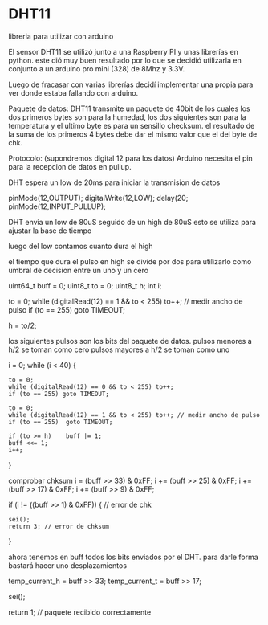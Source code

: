 # DHT11
libreria para utilizar con arduino

El sensor DHT11 se utilizó junto a una Raspberry PI y unas librerías en python. este dió muy buen resultado por lo que se decidió utilizarla en conjunto a un arduino pro mini (328) de 8Mhz y 3.3V.

Luego de fracasar con varias librerías decidí implementar una propia para ver donde estaba fallando con arduino.


Paquete de datos:
DHT11 transmite un paquete de 40bit de los cuales los dos primeros bytes son para la humedad, los dos siguientes son para la temperatura y el ultimo byte es para un sensillo checksum.
el resultado de la suma de los primeros 4 bytes debe dar el mismo valor que el del byte de chk.

Protocolo: (supondremos digital 12 para los datos)
Arduino necesita el pin para la recepcion de datos en pullup.

DHT espera un low de 20ms para iniciar la transmision de datos

pinMode(12,OUTPUT);
digitalWrite(12,LOW);
delay(20;
pinMode(12,INPUT_PULLUP);

DHT envia un low de 80uS seguido de un high de 80uS
esto se utiliza para ajustar la base de tiempo

luego del low contamos cuanto dura el high

el tiempo que dura el pulso en high se divide por dos para utilizarlo como umbral de decision entre un uno y un cero

uint64_t buff = 0;
uint8_t to = 0;
uint8_t h;
int i;

to = 0;
while (digitalRead(12) == 1 && to < 255) to++; // medir ancho de pulso
if (to == 255)	goto TIMEOUT;

h = to/2;

los siguientes pulsos son los bits del paquete de datos.
pulsos menores a h/2 se toman como cero
pulsos mayores a h/2 se toman como uno


i = 0;
while (i < 40) {

	to = 0;
	while (digitalRead(12) == 0 && to < 255) to++;
	if (to == 255) goto TIMEOUT;

	to = 0;
	while (digitalRead(12) == 1 && to < 255) to++; // medir ancho de pulso
	if (to == 255)	goto TIMEOUT;

	if (to >= h)	buff |= 1;
	buff <<= 1;
	i++;

}


comprobar chksum
i = (buff >> 33) & 0xFF;
i += (buff >> 25) & 0xFF;
i += (buff >> 17) & 0xFF;
i += (buff >> 9) & 0xFF;

if (i != ((buff >> 1) & 0xFF)) { // error de chk

	sei();
	return 3; // error de chksum
}


ahora tenemos en buff todos los bits enviados por el DHT. para darle forma bastará hacer uno desplazamientos

temp_current_h = buff >> 33;
temp_current_t = buff >> 17;

sei();

return 1; // paquete recibido correctamente






